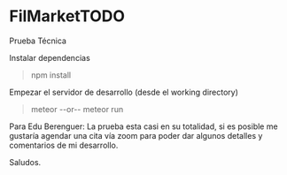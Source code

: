 # FilMarketTODO
Prueba Técnica

Instalar dependencias 
>npm install

Empezar el servidor de desarrollo (desde el working directory)
>meteor
--or--
>meteor run




Para Edu Berenguer:
La prueba esta casi en su totalidad, si es posible me gustaría agendar una cita vía zoom para poder dar algunos detalles y comentarios de mi desarrollo.

Saludos.
